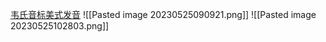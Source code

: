 [韦氏音标美式发音](https://www.bilibili.com/video/BV1vf4y1x7Ft?p=3&spm_id_from=pageDriver&vd_source=b92112731015c20054034d26c9ad8a67)
![[Pasted image 20230525090921.png]]
![[Pasted image 20230525102803.png]]